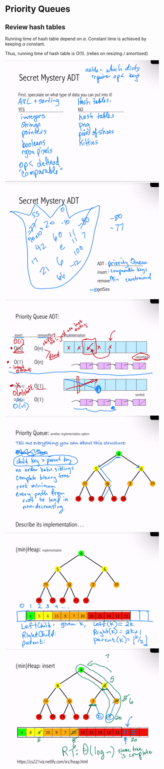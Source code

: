 # Priority Queues
## Review hash tables
Running time of hash table depend on $\alpha$.
Constant time is achieved by keeping $\alpha$ constant.

Thus, running time of hash table is $O(1)$. (relies on resizing / amortised)

![](media/20221114141811.png)  
![](media/20221114142302.png)  
![](media/20221114143243.png)  
![](media/20221114144100.png)  
![](media/20221114144301.png)  
![](media/20221114144849.png)  
